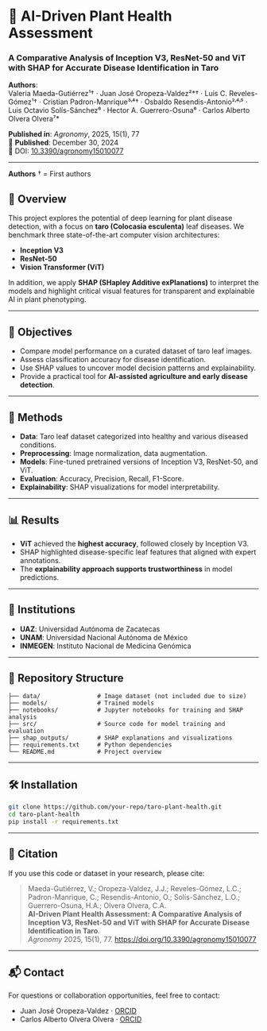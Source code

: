 # 🌿 AI-Driven Plant Health Assessment  
### A Comparative Analysis of Inception V3, ResNet-50 and ViT with SHAP for Accurate Disease Identification in Taro

**Authors**:  
Valeria Maeda-Gutiérrez¹† · Juan José Oropeza-Valdez²*† · Luis C. Reveles-Gómez¹† · Cristian Padron-Manrique³˒⁴† · Osbaldo Resendis-Antonio²˒⁴˒⁵ · Luis Octavio Solís-Sánchez⁶ · Hector A. Guerrero-Osuna⁶ · Carlos Alberto Olvera Olvera⁷*

**Published in**: *Agronomy*, 2025, 15(1), 77  
📅 **Published**: December 30, 2024  
🔗 DOI: [10.3390/agronomy15010077](https://doi.org/10.3390/agronomy15010077)

---
**Authors** † = First authors
## 📌 Overview

This project explores the potential of deep learning for plant disease detection, with a focus on **taro (Colocasia esculenta)** leaf diseases. We benchmark three state-of-the-art computer vision architectures:

- **Inception V3**
- **ResNet-50**
- **Vision Transformer (ViT)**

In addition, we apply **SHAP (SHapley Additive exPlanations)** to interpret the models and highlight critical visual features for transparent and explainable AI in plant phenotyping.

---

## 🚀 Objectives

- Compare model performance on a curated dataset of taro leaf images.
- Assess classification accuracy for disease identification.
- Use SHAP values to uncover model decision patterns and explainability.
- Provide a practical tool for **AI-assisted agriculture and early disease detection**.

---

## 🧠 Methods

- **Data**: Taro leaf dataset categorized into healthy and various diseased conditions.
- **Preprocessing**: Image normalization, data augmentation.
- **Models**: Fine-tuned pretrained versions of Inception V3, ResNet-50, and ViT.
- **Evaluation**: Accuracy, Precision, Recall, F1-Score.
- **Explainability**: SHAP visualizations for model interpretability.

---

## 📊 Results

- **ViT** achieved the **highest accuracy**, followed closely by Inception V3.
- SHAP highlighted disease-specific leaf features that aligned with expert annotations.
- The **explainability approach supports trustworthiness** in model predictions.

---

## 📍 Institutions

- **UAZ**: Universidad Autónoma de Zacatecas  
- **UNAM**: Universidad Nacional Autónoma de México  
- **INMEGEN**: Instituto Nacional de Medicina Genómica  

---

## 📁 Repository Structure

```
├── data/                # Image dataset (not included due to size)
├── models/              # Trained models
├── notebooks/           # Jupyter notebooks for training and SHAP analysis
├── src/                 # Source code for model training and evaluation
├── shap_outputs/        # SHAP explanations and visualizations
├── requirements.txt     # Python dependencies
└── README.md            # Project overview
```

---

## 🛠️ Installation

```bash
git clone https://github.com/your-repo/taro-plant-health.git
cd taro-plant-health
pip install -r requirements.txt
```

---

## 📌 Citation

If you use this code or dataset in your research, please cite:

> Maeda-Gutiérrez, V.; Oropeza-Valdez, J.J.; Reveles-Gómez, L.C.; Padron-Manrique, C.; Resendis-Antonio, O.; Solís-Sánchez, L.O.; Guerrero-Osuna, H.A.; Olvera Olvera, C.A.  
> **AI-Driven Plant Health Assessment: A Comparative Analysis of Inception V3, ResNet-50 and ViT with SHAP for Accurate Disease Identification in Taro**.  
> *Agronomy* 2025, 15(1), 77. https://doi.org/10.3390/agronomy15010077

---

## 📬 Contact

For questions or collaboration opportunities, feel free to contact:

- Juan José Oropeza-Valdez · [ORCID](https://orcid.org/)  
- Carlos Alberto Olvera Olvera · [ORCID](https://orcid.org/)
